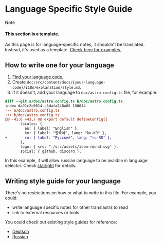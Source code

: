 # Language Specific Style Guide

> [!NOTE]
>
> #### This section is a template.
>
> As this page is for language-specific notes, it shouldn't be translated. Instead, it's used as a
> template. [Check here for examples.](#writing-style-guide-for-your-language)

## How to write one for your language

1. [Find your language code.](https://en.wikipedia.org/wiki/List_of_ISO_639-1_codes)
2. Create `doc/src/content/docs/{your-language-code}/i18n/explanation/style.md`.
3. If it doesn't, add your language to `doc/astro.config.ts` file, for example:

```diff
diff --git a/doc/astro.config.ts b/doc/astro.config.ts
index da91c2e0014..3dafa248a06 100644
--- a/doc/astro.config.ts
+++ b/doc/astro.config.ts
@@ -41,6 +41,7 @@ export default defineConfig({
       locales: {
         en: { label: "English" },
         ko: { label: "한국어", lang: "ko-KR" },
+        ru: { label: "Русский", lang: "ru-RU" },
       },
       logo: { src: "./src/assets/icon-round.svg" },
       social: { github, discord },
```

In this example, it will allow russian language to be availble in language selector. Check
[starlight](https://starlight.astro.build/guides/i18n/) for details.

## Writing style guide for your language

There's no restrictions on how or what to write in this file. For example, you could:

- write language specific notes for other translaotrs to read
- link to external resources or tools

You could check out existing style guides for reference:

- [Deutsch](../../../de/i18n/explanation/style.md)
- [Russian](../../../ru/i18n/explanation/style.md)
